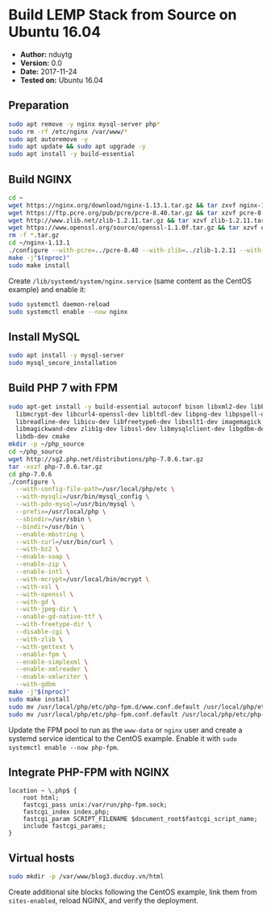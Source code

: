 # Build LEMP Stack from Source on Ubuntu 16.04

- **Author:** nduytg
- **Version:** 0.0
- **Date:** 2017-11-24
- **Tested on:** Ubuntu 16.04

## Preparation

```bash
sudo apt remove -y nginx mysql-server php*
sudo rm -rf /etc/nginx /var/www/*
sudo apt autoremove -y
sudo apt update && sudo apt upgrade -y
sudo apt install -y build-essential
```

## Build NGINX

```bash
cd ~
wget https://nginx.org/download/nginx-1.13.1.tar.gz && tar zxvf nginx-1.13.1.tar.gz
wget https://ftp.pcre.org/pub/pcre/pcre-8.40.tar.gz && tar xzvf pcre-8.40.tar.gz
wget http://www.zlib.net/zlib-1.2.11.tar.gz && tar xzvf zlib-1.2.11.tar.gz
wget https://www.openssl.org/source/openssl-1.1.0f.tar.gz && tar xzvf openssl-1.1.0f.tar.gz
rm -f *.tar.gz
cd ~/nginx-1.13.1
./configure --with-pcre=../pcre-8.40 --with-zlib=../zlib-1.2.11 --with-openssl=../openssl-1.1.0f
make -j"$(nproc)"
sudo make install
```

Create `/lib/systemd/system/nginx.service` (same content as the CentOS example)
and enable it:

```bash
sudo systemctl daemon-reload
sudo systemctl enable --now nginx
```

## Install MySQL

```bash
sudo apt install -y mysql-server
sudo mysql_secure_installation
```

## Build PHP 7 with FPM

```bash
sudo apt-get install -y build-essential autoconf bison libxml2-dev libbz2-dev \
  libmcrypt-dev libcurl4-openssl-dev libltdl-dev libpng-dev libpspell-dev \
  libreadline-dev libicu-dev libfreetype6-dev libxslt1-dev imagemagick \
  libmagickwand-dev zlib1g-dev libssl-dev libmysqlclient-dev libgdbm-dev \
  libdb-dev cmake
mkdir -p ~/php_source
cd ~/php_source
wget http://sg2.php.net/distributions/php-7.0.6.tar.gz
tar -xvzf php-7.0.6.tar.gz
cd php-7.0.6
./configure \
  --with-config-file-path=/usr/local/php/etc \
  --with-mysqli=/usr/bin/mysql_config \
  --with-pdo-mysql=/usr/bin/mysql \
  --prefix=/usr/local/php \
  --sbindir=/usr/sbin \
  --bindir=/usr/bin \
  --enable-mbstring \
  --with-curl=/usr/bin/curl \
  --with-bz2 \
  --enable-soap \
  --enable-zip \
  --enable-intl \
  --with-mcrypt=/usr/local/bin/mcrypt \
  --with-xsl \
  --with-openssl \
  --with-gd \
  --with-jpeg-dir \
  --enable-gd-native-ttf \
  --with-freetype-dir \
  --disable-cgi \
  --with-zlib \
  --with-gettext \
  --enable-fpm \
  --enable-simplexml \
  --enable-xmlreader \
  --enable-xmlwriter \
  --with-gdbm
make -j"$(nproc)"
sudo make install
sudo mv /usr/local/php/etc/php-fpm.d/www.conf.default /usr/local/php/etc/php-fpm.d/www.conf
sudo mv /usr/local/php/etc/php-fpm.conf.default /usr/local/php/etc/php-fpm.conf
```

Update the FPM pool to run as the `www-data` or `nginx` user and create a
systemd service identical to the CentOS example. Enable it with
`sudo systemctl enable --now php-fpm`.

## Integrate PHP-FPM with NGINX

```nginx
location ~ \.php$ {
    root html;
    fastcgi_pass unix:/var/run/php-fpm.sock;
    fastcgi_index index.php;
    fastcgi_param SCRIPT_FILENAME $document_root$fastcgi_script_name;
    include fastcgi_params;
}
```

## Virtual hosts

```bash
sudo mkdir -p /var/www/blog3.ducduy.vn/html
```

Create additional site blocks following the CentOS example, link them from
`sites-enabled`, reload NGINX, and verify the deployment.
